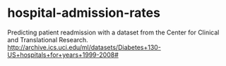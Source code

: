 # hospital-admission-rates
Predicting patient readmission with a dataset from the Center for Clinical and Translational Research. http://archive.ics.uci.edu/ml/datasets/Diabetes+130-US+hospitals+for+years+1999-2008#

